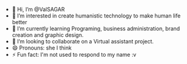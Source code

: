 - 👋 Hi, I’m @ValSAGAR
- 👀 I’m interested in create humanistic technology to make human life better
- 🌱 I’m currently learning Programing, business administration, brand creation and graphic design.
- 💞️ I’m looking to collaborate on a Virtual assistant project.
- 😄 Pronouns: she I think
- ⚡ Fun fact: I'm not used to respond to my name :v

<!---
ValSAGAR/ValSAGAR is a ✨ special ✨ repository because its `README.md` (this file) appears on your GitHub profile.
You can click the Preview link to take a look at your changes.
--->
